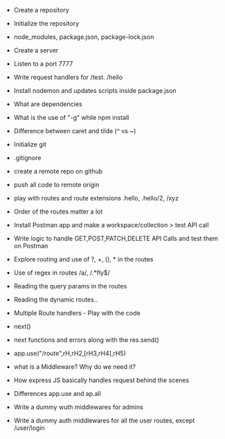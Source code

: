 - Create a repository
- Initialize the repository
- node_modules, package.json, package-lock.json
- Create a server
- Listen to a port 7777
- Write request handlers for /test. /hello
- Install nodemon and updates scripts inside package.json
- What are dependencies
- What is the use of "-g" while npm install
- Difference between caret and tilde (^ vs ~)

- Initialize git
- .gitignore
- create a remote repo on github
- push all code to remote origin
- play with routes and route extensions .hello, .hello/2, /xyz
- Order of the routes matter a lot
- Install Postman app and make a workspace/collection > test API call 
- Write logic to handle GET,POST,PATCH,DELETE API Calls and test them on Postman
- Explore routing and use of ?, +, (), * in the routes
- Use of regex in routes /a/, /.*fly$/
- Reading the query params in the routes
- Reading the dynamic routes..

- Multiple Route handlers - Play with the code
- next()
- next functions and errors along with the res.send()
- app.use("/route",rH,rH2,[rH3,rH4],rH5)
- what is a Middleware? Why do we need it?
- How express JS basically handles request behind the scenes
- Differences app.use and ap.all
- Write a dummy wuth middlewares for admins
- Write a dummy auth middlewares for all the user routes, except /user/login
